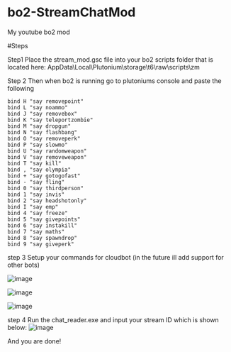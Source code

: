 # bo2-StreamChatMod
My youtube bo2 mod

#Steps

Step1
Place the stream_mod.gsc file into your bo2 scripts folder that is located here: AppData\Local\Plutonium\storage\t6\raw\scripts\zm

Step 2
Then when bo2 is running go to plutoniums console and paste the following
```
bind H "say removepoint" 
bind L "say noammo"
bind J "say removebox" 
bind K "say teleportzombie" 
bind M "say dropgun" 
bind N "say flashbang"
bind O "say removeperk"
bind P "say slowmo" 
bind U "say randomweapon" 
bind V "say removeweapon"
bind T "say kill"
bind , "say olympia" 
bind + "say gotogofast" 
bind - "say fling"
bind 0 "say thirdperson" 
bind 1 "say invis"
bind 2 "say headshotonly"
bind I "say emp"
bind 4 "say freeze"
bind 5 "say givepoints"
bind 6 "say instakill"
bind 7 "say maths"
bind 8 "say spawndrop"
bind 9 "say giveperk"
```
step 3 
Setup your commands for cloudbot (in the future ill add support for other bots)

![image](https://github.com/user-attachments/assets/6fea01f7-bec3-4827-8d53-bd750afcb524)

![image](https://github.com/user-attachments/assets/368e1538-0900-476a-9911-55d4cb0b7a57)

![image](https://github.com/user-attachments/assets/f6ac1b20-c7fa-4131-8315-3b726cf051e4)

step 4
Run the chat_reader.exe and input your stream ID which is shown below:
![image](https://github.com/user-attachments/assets/8d34a6c4-84fe-49d6-97d4-b60727b22301)

And you are done!
